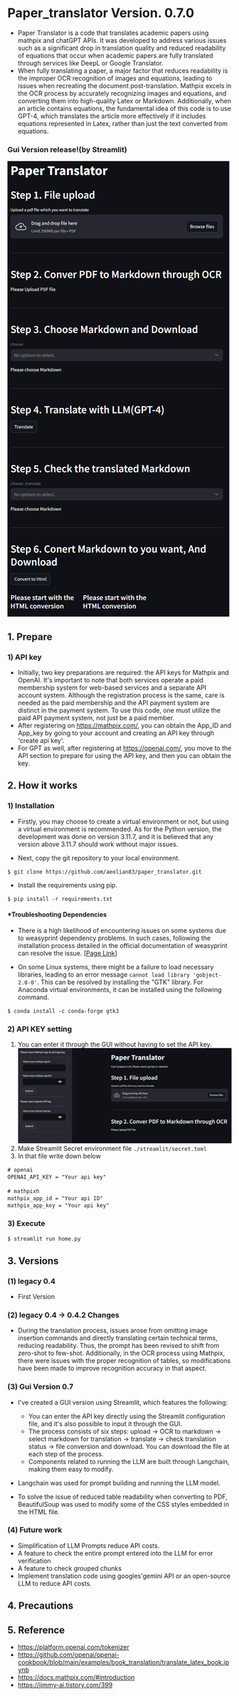 # Paper_translator Version. 0.7.0

-   Paper Translator is a code that translates academic papers using mathpix and chatGPT APIs. It was developed to address various issues such as a significant drop in translation quality and reduced readability of equations that occur when academic papers are fully translated through services like DeepL or Google Translator.
-   When fully translating a paper, a major factor that reduces readability is the improper OCR recognition of images and equations, leading to issues when recreating the document post-translation. Mathpix excels in the OCR process by accurately recognizing images and equations, and converting them into high-quality Latex or Markdown. Additionally, when an article contains equations, the fundamental idea of this code is to use GPT-4, which translates the article more effectively if it includes equations represented in Latex, rather than just the text converted from equations.

### Gui Version release!(by Streamlit)

![](./img/basic_dis.png)

## 1. Prepare

### 1) API key

-   Initially, two key preparations are required: the API keys for Mathpix and OpenAI. It's important to note that both services operate a paid membership system for web-based services and a separate API account system. Although the registration process is the same, care is needed as the paid membership and the API payment system are distinct in the payment system. To use this code, one must utilize the paid API payment system, not just be a paid member.
-   After registering on https://mathpix.com/, you can obtain the App_ID and App_key by going to your account and creating an API key through 'create api key'.
-   For GPT as well, after registering at https://openai.com/, you move to the API section to prepare for using the API key, and then you can obtain the key.

## 2. How it works

### 1) Installation

-   Firstly, you may choose to create a virtual environment or not, but using a virtual environment is recommended. As for the Python version, the development was done on version 3.11.7, and it is believed that any version above 3.11.7 should work without major issues.

-   Next, copy the git repository to your local environment.

```shell
$ git clone https://github.com/aeolian83/paper_translator.git
```

-   Install the requirements using pip.

```shell
$ pip install -r requirements.txt
```

#### \*Troubleshooting Dependencies

-   There is a high likelihood of encountering issues on some systems due to weasyprint dependency problems. In such cases, following the installation process detailed in the official documentation of weasyprint can resolve the issue. [[Page Link](https://doc.courtbouillon.org/weasyprint/stable/first_steps.html#installation)]

-   On some Linux systems, there might be a failure to load necessary libraries, leading to an error message `cannot load library 'gobject-2.0-0'`. This can be resolved by installing the "GTK" library. For Anaconda virtual environments, it can be installed using the following command.

```shell
$ conda install -c conda-forge gtk3
```

### 2) API KEY setting

1. You can enter it through the GUI without having to set the API key.
   ![](./img/basic_dis_06.png)
2. Make Streamlit Secret environment file `./streamlit/secret.toml`
3. In that file write down below

```
# openai
OPENAI_API_KEY = "Your api key"

# mathpixh
mathpix_app_id = "Your api ID"
mathpix_app_key = "Your api key"
```

### 3) Execute

```shell
$ streamlit run home.py
```

## 3. Versions

### (1) legacy 0.4

-   First Version

### (2) legacy 0.4 -> 0.4.2 Changes

-   During the translation process, issues arose from omitting image insertion commands and directly translating certain technical terms, reducing readability. Thus, the prompt has been revised to shift from zero-shot to few-shot. Additionally, in the OCR process using Mathpix, there were issues with the proper recognition of tables, so modifications have been made to improve recognition accuracy in that aspect.

### (3) Gui Version 0.7

-   I've created a GUI version using Streamlit, which features the following:

    -   You can enter the API key directly using the Streamlit configuration file, and it's also possible to input it through the GUI.
    -   The process consists of six steps: upload -> OCR to markdown -> select markdown for translation -> translate -> check translation status -> file conversion and download. You can download the file at each step of the process.
    -   Components related to running the LLM are built through Langchain, making them easy to modify.

-   Langchain was used for prompt building and running the LLM model.

-   To solve the issue of reduced table readability when converting to PDF, BeautifulSoup was used to modify some of the CSS styles embedded in the HTML file.

### (4) Future work

-   Simplification of LLM Prompts reduce API costs.
-   A feature to check the entire prompt entered into the LLM for error verification
-   A feature to check grouped chunks
-   Implement translation code using googles'gemini API or an open-source LLM to reduce API costs.

## 4. Precautions

## 5. Reference

-   https://platform.openai.com/tokenizer
-   https://github.com/openai/openai-cookbook/blob/main/examples/book_translation/translate_latex_book.ipynb
-   https://docs.mathpix.com/#introduction
-   https://jimmy-ai.tistory.com/399
